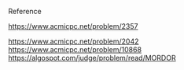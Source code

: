Reference

https://www.acmicpc.net/problem/2357

https://www.acmicpc.net/problem/2042
https://www.acmicpc.net/problem/10868
https://algospot.com/judge/problem/read/MORDOR

